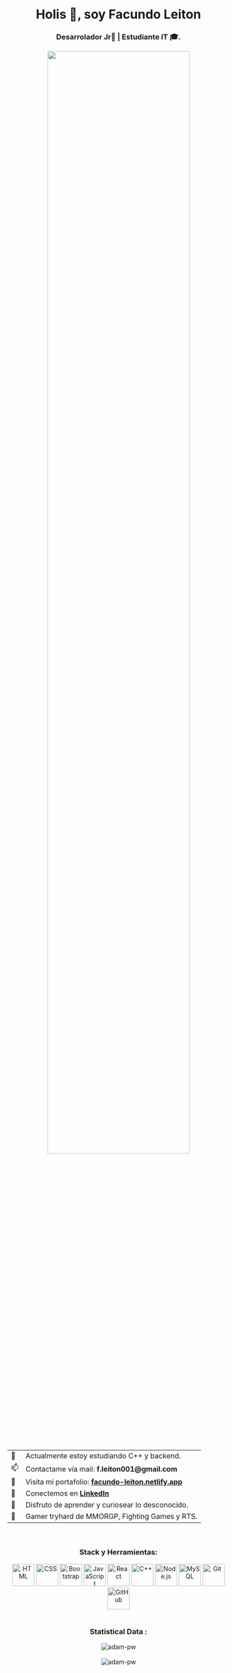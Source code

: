 
<h1 align="center">Holis 👋, soy Facundo Leiton</h1>
<h3 align="center">Desarrolador Jr🌟 | Estudiante IT 🎓.</h3>


<p align="center">
<img width="80%" src="https://i.giphy.com/media/v1.Y2lkPTc5MGI3NjExcnc0aWFuNmJmYXp0NjJzaXQ3a3Z3emlnM3AxdzRuOWo1ZTVzc2dvYSZlcD12MV9pbnRlcm5hbF9naWZfYnlfaWQmY3Q9Zw/etUkfy7BaMYwsGglSG/giphy.gif">
</p>


<br>
<center>
  <table align="center">
    <tr>
      <td>🌱</td>
      <td>Actualmente estoy estudiando C++ y backend.</td>
    </tr>
    <tr>
      <td>📫</td>
      <td>Contactame vía mail: <strong>f.leiton001@gmail.com</strong></td>
    </tr>
    <tr>
      <td>💼</td>
      <td>Visita mi portafolio: <a href="https://facundo-leiton.netlify.app/" target="_blank"><strong>facundo-leiton.netlify.app</strong></a></td>
    </tr>
    <tr>
      <td>🔗</td>
      <td>Conectemos en <a href="https://www.linkedin.com/in/facundo-leit%C3%B3n/" target="_blank"><strong>LinkedIn</strong></a></td>
    </tr>
    <tr>
      <td>👀</td>
      <td>Disfruto de aprender y curiosear lo desconocido.</td>
    </tr>
    <tr>
      <td>👾</td>
      <td>Gamer tryhard de MMORGP, Fighting Games y RTS.</td>
    </tr>
  </table>
</center>



<br>



<h3 align="center">Stack y Herramientas:</h3>

<div align="center">
	<img width="50" src="https://user-images.githubusercontent.com/25181517/192158954-f88b5814-d510-4564-b285-dff7d6400dad.png" alt="HTML" title="HTML"/>
	<img width="50" src="https://user-images.githubusercontent.com/25181517/183898674-75a4a1b1-f960-4ea9-abcb-637170a00a75.png" alt="CSS" title="CSS"/>
	<img width="50" src="https://user-images.githubusercontent.com/25181517/183898054-b3d693d4-dafb-4808-a509-bab54cf5de34.png" alt="Bootstrap" title="Bootstrap"/>
	<img width="50" src="https://user-images.githubusercontent.com/25181517/117447155-6a868a00-af3d-11eb-9cfe-245df15c9f3f.png" alt="JavaScript" title="JavaScript"/>
	<img width="50" src="https://user-images.githubusercontent.com/25181517/183897015-94a058a6-b86e-4e42-a37f-bf92061753e5.png" alt="React" title="React"/>
	<img width="50" src="https://user-images.githubusercontent.com/25181517/192106073-90fffafe-3562-4ff9-a37e-c77a2da0ff58.png" alt="C++" title="C++"/>
	<img width="50" src="https://user-images.githubusercontent.com/25181517/183568594-85e280a7-0d7e-4d1a-9028-c8c2209e073c.png" alt="Node.js" title="Node.js"/>
	<img width="50" src="https://user-images.githubusercontent.com/25181517/183896128-ec99105a-ec1a-4d85-b08b-1aa1620b2046.png" alt="MySQL" title="MySQL"/>
	<img width="50" src="https://user-images.githubusercontent.com/25181517/192108372-f71d70ac-7ae6-4c0d-8395-51d8870c2ef0.png" alt="Git" title="Git"/>
	<img width="50" src="https://raw.githubusercontent.com/jmnote/z-icons/master/svg/github.svg" alt="GitHub" title="Git"/>
</div>


<br>

<h3 align="center">Statistical Data :</h3>
<div align="center">
<img align="center" 
    src="https://github-readme-stats.vercel.app/api/top-langs?username=Lvx4ry&show_icons=true&locale=en&bg_color=0d1117&text_color=ffffff&layout=compact"
    alt="adam-pw" 
    bg_color=#808080/>
</div>
<br>
<div align="center">
<img align="center" src="https://github-readme-streak-stats.herokuapp.com/?user=Lvx4ry&theme=dark&background=0d1117&date_format=M%20j%5B%2C%20Y%5D" alt="adam-pw" />
</div>

      

